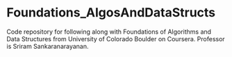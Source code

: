 # Foundations_AlgosAndDataStructs
Code repository for following along with Foundations of Algorithms and Data Structures from University of Colorado Boulder on Coursera. Professor is Sriram Sankaranarayanan.

